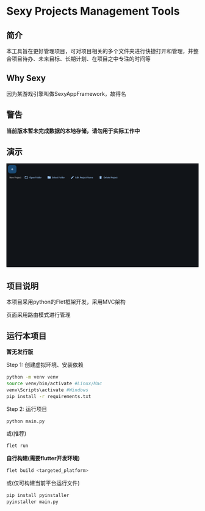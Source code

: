 ﻿# **Sexy Projects Management Tools**
## 简介
本工具旨在更好管理项目，可对项目相关的多个文件夹进行快捷打开和管理，并整合项目待办、未来目标、长期计划、在项目之中专注的时间等

## Why Sexy
因为某游戏引擎叫做SexyAppFramework，故得名

## 警告
**当前版本暂未完成数据的本地存储，请勿用于实际工作中**

## 演示
![演示](./images/1.gif)
## 项目说明
本项目采用python的Flet框架开发，采用MVC架构

页面采用路由模式进行管理

## 运行本项目
**暂无发行版**

Step 1: 创建虚拟环境、安装依赖
```bash
python -m venv venv
source venv/bin/activate #Linux/Mac
venv\Scripts\activate #Windows
pip install -r requirements.txt
```

Step 2: 运行项目
```bash
python main.py
```
或(推荐)
```bash
flet run
```

**自行构建(需要flutter开发环境)**
```bash
flet build <targeted_platform>
```
或(仅可构建当前平台运行文件)
```bash
pip install pyinstaller
pyinstaller main.py
```